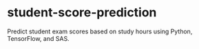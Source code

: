# student-score-prediction
Predict student exam scores based on study hours using Python, TensorFlow, and SAS.
